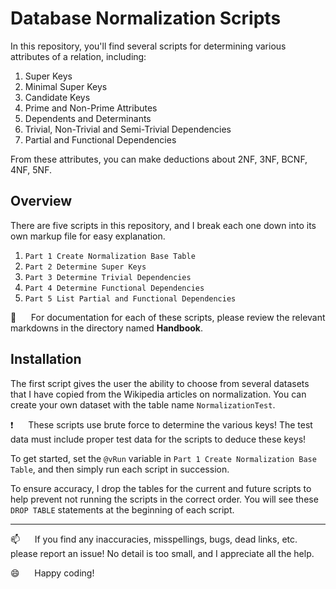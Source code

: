 
# Database Normalization Scripts 

In this repository, you'll find several scripts for determining various attributes of a relation, including:

1) Super Keys
2) Minimal Super Keys
3) Candidate Keys
4) Prime and Non-Prime Attributes 
5) Dependents and Determinants
6) Trivial, Non-Trivial and Semi-Trivial Dependencies
7) Partial and Functional Dependencies

From these attributes, you can make deductions about 2NF, 3NF, BCNF, 4NF, 5NF.

## Overview

There are five scripts in this repository, and I break each one down into its own markup file for easy explanation.   

1) `Part 1 Create Normalization Base Table`
2) `Part 2 Determine Super Keys`
3) `Part 3 Determine Trivial Dependencies`
4) `Part 4 Determine Functional Dependencies`
5) `Part 5 List Partial and Functional Dependencies` 

:book:&nbsp;&nbsp;&nbsp;&nbsp;&nbsp;&nbsp;For documentation for each of these scripts, please review the relevant markdowns in the directory named **Handbook**.

## Installation

The first script gives the user the ability to choose from several datasets that I have copied from the Wikipedia articles on normalization.  You can create your own dataset with the table name `NormalizationTest`.

:exclamation:&nbsp;&nbsp;&nbsp;&nbsp;&nbsp;&nbsp;These scripts use brute force to determine the various keys!  The test data must include proper test data for the scripts to deduce these keys!

To get started, set the `@vRun` variable in `Part 1 Create Normalization Base Table`, and then simply run each script in succession.  

To ensure accuracy, I drop the tables for the current and future scripts to help prevent not running the scripts in the correct order.  You will see these `DROP TABLE` statements at the beginning of each script.

--------------------------------------------------------------

:mailbox:&nbsp;&nbsp;&nbsp;&nbsp;&nbsp;&nbsp;If you find any inaccuracies, misspellings, bugs, dead links, etc. please report an issue!  No detail is too small, and I appreciate all the help.

:smile:&nbsp;&nbsp;&nbsp;&nbsp;&nbsp;&nbsp;Happy coding!


